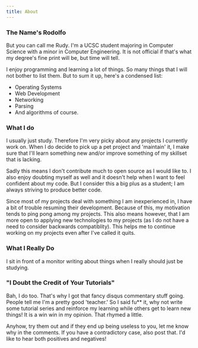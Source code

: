 ```yaml
---
title: About
---
```

### The Name's Rodolfo

But you can call me Rudy. I'm a UCSC student majoring in Computer Science with
a minor in Computer Engineering. It is not official if that's what my degree's
fine print will be, but time will tell.

I enjoy programming and learning a lot of things. So many things that I will not
bother to list them. But to sum it up, here's a condensed list:

- Operating Systems
- Web Development
- Networking
- Parsing
- And algorithms of course.

### What I do

I usually just study. Therefore I'm very picky about any projects I currently
work on. When I do decide to pick up a pet project and 'maintain' it, I make
sure that I'll learn something new and/or improve something of my skillset that
is lacking.

Sadly this means I don't contribute much to open source as I would like to. I
also enjoy doubting myself as well and it doesn't help when I want to feel 
confident about my code. But I consider this a big plus as a student; I am
always striving to produce better code.

Since most of my projects deal with something I am inexperienced in, I have a
bit of trouble resuming their development. Because of this, my motivation tends
to ping pong among my projects. This also means however, that I am more open to
applying new technologies to my projects (as I do not have a need to consider
backwards compatiblity). This helps me to continue working on my projects even
after I've called it quits.

### What I Really Do

I sit in front of a monitor writing about things when I really should just be
studying.

### "I Doubt the Credit of Your Tutorials"

Bah, I do too. That's why I got that fancy disqus commentary stuff going. People
tell me I'm a pretty good 'teacher.' So I said fu** it, why not write some
tutorial series and reinforce my learning while others get to learn new things!
It is a win win in my opinion.  That rhymed a little.

Anyhow, try them out and if they end up being useless to you, let me know why
in the comments. If you have a contradictory case, also post that. I'd like to
hear both positives and negatives!